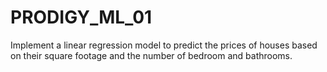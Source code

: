 # PRODIGY_ML_01
Implement a linear regression model to predict the prices of houses based on their square footage and the number of bedroom and bathrooms.
